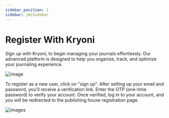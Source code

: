 ```yaml
---
sidebar_position: 1
sidebar: jmsSidebar
---
```


# Register With Kryoni

Sign up with Kryoni, to begin managing your journals effortlessly. Our advanced platform is designed to help you organize, track, and optimize your journaling experience.

![image](https://cdn.kryoni.com/kryoni/images/icons/eo-production-flow.png)

To register as a new user, click on "sign up". After setting up your email and password, you'll receive a verification link. Enter the OTP (one-time password) to verify your account. Once verified, log in to your account, and you will be redirected to the publishing house registration page.

![images](https://cdn.kryoni.com/kryoni/images/icons/eo-production-flow.png)
